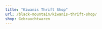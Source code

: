 ```yaml
---
title: "Kiwanis Thrift Shop"
url: /black-mountain/kiwanis-thrift-shop/
shop: Gebrauchtwaren
---
```


